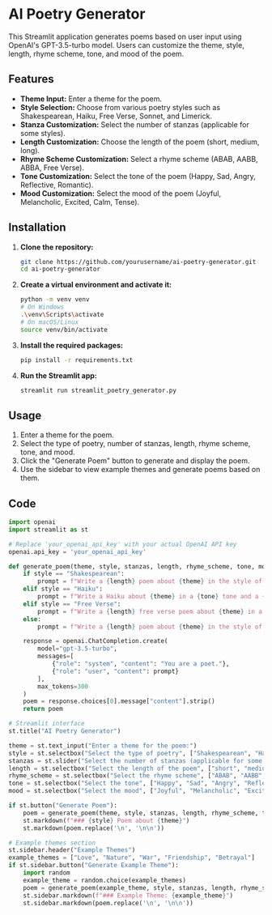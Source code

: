 # AI Poetry Generator

This Streamlit application generates poems based on user input using OpenAI's GPT-3.5-turbo model. Users can customize the theme, style, length, rhyme scheme, tone, and mood of the poem.

## Features

- **Theme Input:** Enter a theme for the poem.
- **Style Selection:** Choose from various poetry styles such as Shakespearean, Haiku, Free Verse, Sonnet, and Limerick.
- **Stanza Customization:** Select the number of stanzas (applicable for some styles).
- **Length Customization:** Choose the length of the poem (short, medium, long).
- **Rhyme Scheme Customization:** Select a rhyme scheme (ABAB, AABB, ABBA, Free Verse).
- **Tone Customization:** Select the tone of the poem (Happy, Sad, Angry, Reflective, Romantic).
- **Mood Customization:** Select the mood of the poem (Joyful, Melancholic, Excited, Calm, Tense).

## Installation

1. **Clone the repository:**
    ```sh
    git clone https://github.com/yourusername/ai-poetry-generator.git
    cd ai-poetry-generator
    ```

2. **Create a virtual environment and activate it:**
    ```sh
    python -m venv venv
    # On Windows
    .\venv\Scripts\activate
    # On macOS/Linux
    source venv/bin/activate
    ```

3. **Install the required packages:**
    ```sh
    pip install -r requirements.txt
    ```

4. **Run the Streamlit app:**
    ```sh
    streamlit run streamlit_poetry_generator.py
    ```

## Usage

1. Enter a theme for the poem.
2. Select the type of poetry, number of stanzas, length, rhyme scheme, tone, and mood.
3. Click the "Generate Poem" button to generate and display the poem.
4. Use the sidebar to view example themes and generate poems based on them.

## Code

```python
import openai
import streamlit as st

# Replace 'your_openai_api_key' with your actual OpenAI API key
openai.api_key = 'your_openai_api_key'

def generate_poem(theme, style, stanzas, length, rhyme_scheme, tone, mood):
    if style == "Shakespearean":
        prompt = f"Write a {length} poem about {theme} in the style of Shakespeare with {stanzas} stanzas, in a {tone} tone and a {mood} mood, using a {rhyme_scheme} rhyme scheme."
    elif style == "Haiku":
        prompt = f"Write a Haiku about {theme} in a {tone} tone and a {mood} mood."
    elif style == "Free Verse":
        prompt = f"Write a {length} free verse poem about {theme} in a {tone} tone and a {mood} mood."
    else:
        prompt = f"Write a {length} poem about {theme} in the style of {style} with {stanzas} stanzas, in a {tone} tone and a {mood} mood, using a {rhyme_scheme} rhyme scheme."

    response = openai.ChatCompletion.create(
        model="gpt-3.5-turbo",
        messages=[
            {"role": "system", "content": "You are a poet."},
            {"role": "user", "content": prompt}
        ],
        max_tokens=300
    )
    poem = response.choices[0].message["content"].strip()
    return poem

# Streamlit interface
st.title("AI Poetry Generator")

theme = st.text_input("Enter a theme for the poem:")
style = st.selectbox("Select the type of poetry", ["Shakespearean", "Haiku", "Free Verse", "Sonnet", "Limerick"])
stanzas = st.slider("Select the number of stanzas (applicable for some styles)", 1, 10, 4)
length = st.selectbox("Select the length of the poem", ["short", "medium", "long"])
rhyme_scheme = st.selectbox("Select the rhyme scheme", ["ABAB", "AABB", "ABBA", "Free Verse"])
tone = st.selectbox("Select the tone", ["Happy", "Sad", "Angry", "Reflective", "Romantic"])
mood = st.selectbox("Select the mood", ["Joyful", "Melancholic", "Excited", "Calm", "Tense"])

if st.button("Generate Poem"):
    poem = generate_poem(theme, style, stanzas, length, rhyme_scheme, tone, mood)
    st.markdown(f"### {style} Poem about {theme}")
    st.markdown(poem.replace('\n', '\n\n'))

# Example themes section
st.sidebar.header("Example Themes")
example_themes = ["Love", "Nature", "War", "Friendship", "Betrayal"]
if st.sidebar.button("Generate Example Theme"):
    import random
    example_theme = random.choice(example_themes)
    poem = generate_poem(example_theme, style, stanzas, length, rhyme_scheme, tone, mood)
    st.sidebar.markdown(f"### Example Theme: {example_theme}")
    st.sidebar.markdown(poem.replace('\n', '\n\n'))
